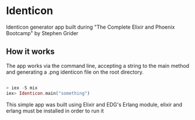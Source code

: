 # Identicon

Identicon generator app built during "The Complete Elixir and Phoenix Bootcamp" by Stephen Grider

## How it works

The app works via the command line, accepting a string to the main method and generating a .png identicon file on the root directory.

```elixir

> iex -S mix
iex> Identicon.main("something")

```

This simple app was built using Elixir and EDG's Erlang module, elixir and erlang must be installed in order to run it
